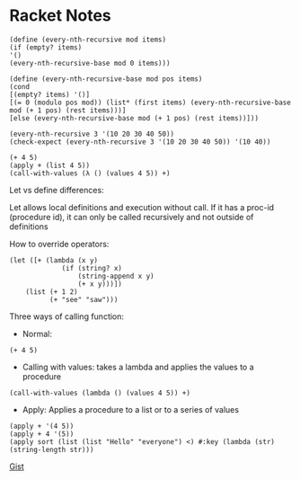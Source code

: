 # Racket Notes

```racket
(define (every-nth-recursive mod items)
(if (empty? items)
'()
(every-nth-recursive-base mod 0 items)))

(define (every-nth-recursive-base mod pos items)
(cond
[(empty? items) '()]
[(= 0 (modulo pos mod)) (list* (first items) (every-nth-recursive-base mod (+ 1 pos) (rest items)))]
[else (every-nth-recursive-base mod (+ 1 pos) (rest items))]))

(every-nth-recursive 3 '(10 20 30 40 50))
(check-expect (every-nth-recursive 3 '(10 20 30 40 50)) '(10 40))
```

```racket
(+ 4 5)
(apply + (list 4 5))
(call-with-values (λ () (values 4 5)) +)
```

Let vs define differences:

Let allows local definitions and execution without call. 
If it has a proc-id (procedure id), it can only be called
recursively and not outside of definitions

How to override operators:
```racket
(let ([+ (lambda (x y)
             (if (string? x)
                 (string-append x y)
                 (+ x y)))])
    (list (+ 1 2)
          (+ "see" "saw")))
```

Three ways of calling function: 
* Normal: 

```racket 
(+ 4 5)
```
* Calling with values: takes a lambda and applies the values to a procedure

```racket
(call-with-values (lambda () (values 4 5)) +)
```
* Apply: Applies a procedure to a list or to a series of values
```racket 
(apply + '(4 5))
(apply + 4 '(5))
(apply sort (list (list "Hello" "everyone") <) #:key (lambda (str) (string-length str)))
```
[Gist](https://gist.github.com/mattbobambrose/c6f68e080cc06bd27e0e079b714e9aa3)